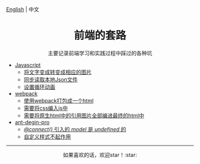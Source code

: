 [English](../README.md) | 中文

<h1 align="center">前端的套路</h1>

<div align="center">主要记录前端学习和实践过程中踩过的各种坑</div>

* [Javascript](javascript/README.md)
	* [将文字变成转变成相应的图片](javascript/README.md#-1)
	* [同步读取本地Json文件](javascript/README.md#Json)
	* [设置循环动画](javascript/README.md#LoopAnimation)
* [webpack](webpack/README.md)
	* [使用webpack打包成一个html](webpack/README.md#webpackhtml)
	* [需要将css编入js中](webpack/README.md#cssjs)
	* [需要将原生html中的引用图片全部编进最终的html中](webpack/README.md#htmlhtml)
* [ant-degin-pro](ant-design-pro/README.md)
	* [*@connect()* 引入的 *model* 是 *undefined* 的](ant-design-pro/README.md#connectmodelundefined)
	* [自定义样式不起作用](ant-design-pro/README.md#-1)

---

<div align="center">如果喜欢的话，欢迎star！:star: </div>